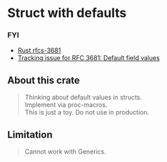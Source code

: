 # Struct with defaults

### FYI
- [Rust rfcs-3681](https://github.com/rust-lang/rfcs/pull/3681)
- [Tracking issue for RFC 3681: Default field values](https://github.com/rust-lang/rust/issues/132162)

## About this crate

> Thinking about default values in structs.  
> Implement via proc-macros.  
> This is just a toy. Do not use in production.

## Limitation

> Cannot work with Generics. 
